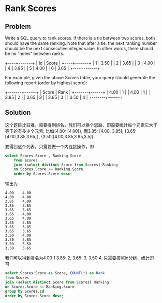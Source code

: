 # Rank Scores

## Problem

Write a SQL query to rank scores. If there is a tie between two scores, both should have the same ranking. Note that after a tie, the next ranking number should be the next consecutive integer value. In other words, there should be no "holes" between ranks.

+----+-------+
| Id | Score |
+----+-------+
| 1  | 3.50  |
| 2  | 3.65  |
| 3  | 4.00  |
| 4  | 3.85  |
| 5  | 4.00  |
| 6  | 3.65  |
+----+-------+

For example, given the above Scores table, your query should generate the following report (order by highest score):

+-------+------+
| Score | Rank |
+-------+------+
| 4.00  | 1    |
| 4.00  | 1    |
| 3.85  | 2    |
| 3.65  | 3    |
| 3.65  | 3    |
| 3.50  | 4    |
+-------+------+


## Solution

这个题目比较难。需要得到排名，我们可以换个思路，即需要统计每个元素它大于等于的有多少个元素,
比如{4.00: [4.00]}, 而3.85: [4.00, 3.85], {3.65:[4.00,3.85,3.65]}, {3.50:[4.00,3.85,3.65,3.5]}


要得到这个列表，只需要做一个内连接操作，即
```sql
select Scores.Score , Ranking.Score
	from Scores
	join (select distinct Score from Scores) Ranking
	on Scores.Score <= Ranking.Score
	order by Scores.Score desc;
```
输出为

```
4.00	4.00
4.00	4.00
3.85	4.00
3.85	3.85
3.65	3.65
3.65	4.00
3.65	4.00
3.65	3.85
3.65	3.85
3.65	3.65
3.50	4.00
3.50	3.85
3.50	3.50
3.50	3.65
```
我们可以得到排名为4.00:1 3.85: 2, 3.65: 3, 3.50:4, 只需要按照id分组，统计即可
```sql
select Scores.Score as Score, COUNT(*) as Rank
from Scores
join (select distinct Score from Scores) Ranking
on Scores.Score <= Ranking.Score
group by Scores.Id
order by Scores.Score desc;
```
